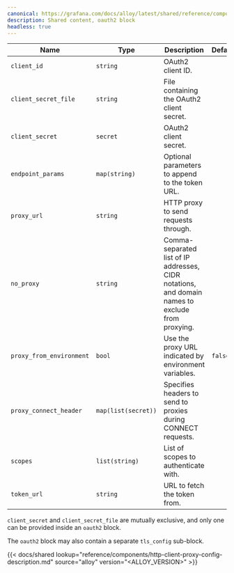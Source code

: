 ```yaml
---
canonical: https://grafana.com/docs/alloy/latest/shared/reference/components/oauth2-block/
description: Shared content, oauth2 block
headless: true
---
```


Name                     | Type                | Description                                                   | Default | Required
-------------------------|---------------------|---------------------------------------------------------------|---------|---------
`client_id`              | `string`            | OAuth2 client ID.                                             |         | no
`client_secret_file`     | `string`            | File containing the OAuth2 client secret.                     |         | no
`client_secret`          | `secret`            | OAuth2 client secret.                                         |         | no
`endpoint_params`        | `map(string)`       | Optional parameters to append to the token URL.               |         | no
`proxy_url`              | `string`            | HTTP proxy to send requests through.                          |         | no
`no_proxy`               | `string`            | Comma-separated list of IP addresses, CIDR notations, and domain names to exclude from proxying. | | no
`proxy_from_environment` | `bool`              | Use the proxy URL indicated by environment variables.         | `false` | no
`proxy_connect_header`   | `map(list(secret))` | Specifies headers to send to proxies during CONNECT requests. |         | no
`scopes`                 | `list(string)`      | List of scopes to authenticate with.                          |         | no
`token_url`              | `string`            | URL to fetch the token from.                                  |         | no

`client_secret` and `client_secret_file` are mutually exclusive, and only one can be provided inside an `oauth2` block.

The `oauth2` block may also contain a separate `tls_config` sub-block.

{{< docs/shared lookup="reference/components/http-client-proxy-config-description.md" source="alloy" version="<ALLOY_VERSION>" >}}
